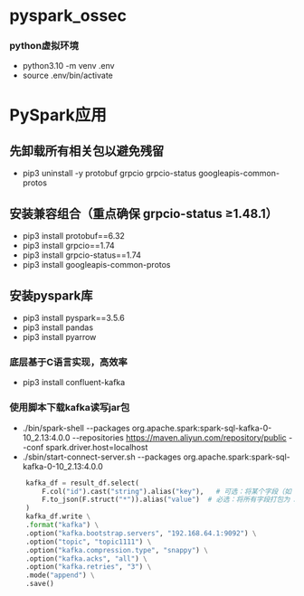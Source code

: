 # pyspark_ossec


### python虚拟环境
- python3.10 -m venv .env
- source .env/bin/activate


# PySpark应用
## 先卸载所有相关包以避免残留
- pip3 uninstall -y protobuf grpcio grpcio-status googleapis-common-protos

## 安装兼容组合（重点确保 grpcio-status ≥1.48.1）
- pip3 install protobuf==6.32
- pip3 install grpcio==1.74
- pip3 install grpcio-status==1.74
- pip3 install googleapis-common-protos

## 安装pyspark库
- pip3 install pyspark==3.5.6
- pip3 install pandas
- pip3 install pyarrow


### 底层基于C语言实现，高效率
- pip3 install confluent-kafka



### 使用脚本下载kafka读写jar包
- ./bin/spark-shell --packages org.apache.spark:spark-sql-kafka-0-10_2.13:4.0.0 --repositories https://maven.aliyun.com/repository/public --conf spark.driver.host=localhost
- ./sbin/start-connect-server.sh --packages org.apache.spark:spark-sql-kafka-0-10_2.13:4.0.0

```py
    kafka_df = result_df.select(
        F.col("id").cast("string").alias("key"),   # 可选：将某个字段（如 id）转换为字符串作为 key（无 key 可删除这一行）
        F.to_json(F.struct("*")).alias("value")  # 必选：将所有字段打包为 JSON 字符串作为 value（或按需选择特定字段） struct("*") 表示所有字段，可替换为 struct("字段1", "字段2")
    )
    kafka_df.write \
    .format("kafka") \
    .option("kafka.bootstrap.servers", "192.168.64.1:9092") \
    .option("topic", "topic1111") \
    .option("kafka.compression.type", "snappy") \
    .option("kafka.acks", "all") \
    .option("kafka.retries", "3") \
    .mode("append") \
    .save()
```